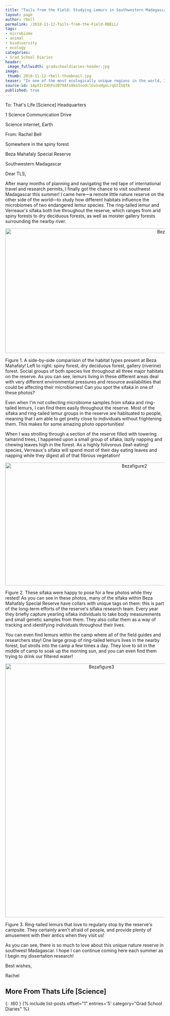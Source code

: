 ```yaml
---
title: "Tails from the Field: Studying Lemurs in Southwestern Madagascar"
layout: page
author: rbell
permalink: /2018-11-12-Tails-from-the-Field-RBELL/
tags:
- microbiome
- animal
- biodiversity
- ecology
categories:
- Grad School Diaries
header:
 image_fullwidth: gradschooldiaries-header.jpg
image:
 thumb: 2018-11-12-rbell-thumbnail.jpg
teaser: "In one of the most ecologically unique regions in the world, I had the chance to get up close and personal with lemurs!"
source-id: 1ApXIrIXhPo2B79Atx8ko3sodclGvSxHgoLrqGtIGQfA
published: true
---
```


To: That's Life [Science] Headquarters

1 Science Communication Drive

Science Internet, Earth

From: Rachel Bell

Somewhere in the spiny forest

Beza Mahafaly Special Reserve

Southwestern Madagascar

Dear TLS,

After many months of planning and navigating the red tape of international travel and research permits, I finally got the chance to visit southwest Madagascar this summer! I came here—a remote little nature reserve on the other side of the world—to study how different habitats influence the microbiomes of two endangered lemur species. The ring-tailed lemur and Verreaux's sifaka both live throughout the reserve, which ranges from arid spiny forests to dry deciduous forests, as well as moister gallery forests surrounding the nearby river.

<center><a data-flickr-embed="true"  href="https://www.flickr.com/photos/139839751@N06/29351746567/in/dateposted-friend/" title="BezaFigure1"><img src="https://farm2.staticflickr.com/1865/29351746567_1620620576_b.jpg" width="1024" height="393" alt="BezaFigure1"></a><script async src="//embedr.flickr.com/assets/client-code.js" charset="utf-8"></script></center>

Figure 1. A side-by-side comparison of the habitat types present at Beza Mahafaly! Left to right:  spiny forest, dry deciduous forest, gallery (riverine) forest. Social groups of both species live throughout all three major habitats on the reserve. As you can see, lemurs living in these different areas deal with very different environmental pressures and resource availabilities that could be affecting their microbiomes! Can you spot the sifaka in one of these photos?

Even when I'm not collecting microbiome samples from sifaka and ring-tailed lemurs, I can find them easily throughout the reserve. Most of the sifaka and ring-tailed lemur groups in the reserve are habituated to people, meaning that I am able to get pretty close to individuals without frightening them. This makes for some amazing photo opportunities! 

When I was strolling through a section of the reserve filled with towering tamarind trees, I happened upon a small group of sifaka, lazily napping and chewing leaves high in the forest. As a highly folivorous (leaf-eating) species, Verreaux's sifaka will spend most of their day eating leaves and napping while they digest all of that fibrous vegetation!

<center><a data-flickr-embed="true"  href="https://www.flickr.com/photos/139839751@N06/29351741647/in/dateposted-friend/" title="Bezafigure2"><img src="https://farm2.staticflickr.com/1874/29351741647_1202c935eb_c.jpg" width="800" height="387" alt="Bezafigure2"></a><script async src="//embedr.flickr.com/assets/client-code.js" charset="utf-8"></script></center>

Figure 2. These sifaka were happy to pose for a few photos while they rested! As you can see in these photos, many of the sifaka within Beza Mahafaly Special Reserve have collars with unique tags on them: this is part of the long-term efforts of the reserve's sifaka research team. Every year they briefly capture yearling sifaka individuals to take body measurements and small genetic samples from them. They also collar them as a way of tracking and identifying individuals throughout their lives.

You can even find lemurs within the camp where all of the field guides and researchers stay! One large group of ring-tailed lemurs lives in the nearby forest, but strolls into the camp a few times a day. They love to sit in the middle of camp to soak up the morning sun, and you can even find them trying to drink our filtered water!

<center><a data-flickr-embed="true"  href="https://www.flickr.com/photos/139839751@N06/29351747417/in/dateposted-friend/" title="Bezafigure3"><img src="https://farm2.staticflickr.com/1848/29351747417_c57c0f5952_c.jpg" width="592" height="800" alt="Bezafigure3"></a><script async src="//embedr.flickr.com/assets/client-code.js" charset="utf-8"></script></center>

Figure 3. Ring-tailed lemurs that love to regularly stop by the reserve's campsite. They certainly aren’t afraid of people, and provide plenty of amusement with their antics when they visit us!

As you can see, there is so much to love about this unique nature reserve in southwest Madagascar. I hope I can continue coming here each summer as I begin my dissertation research!

Best wishes,

Rachel

## More From Thats Life [Science]
{: .t60 }
{% include list-posts offset="1" entries='5' category="Grad School Diaries" %}
